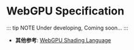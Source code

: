 # WebGPU Specification

::: tip NOTE
Under developing, Coming soon...
:::

- **其他参考**: [WebGPU Shading Language](./wgsl.html)
